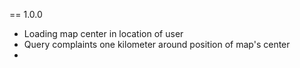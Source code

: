 == 1.0.0

* Loading map center in location of user
* Query complaints one kilometer around position of map's center
*